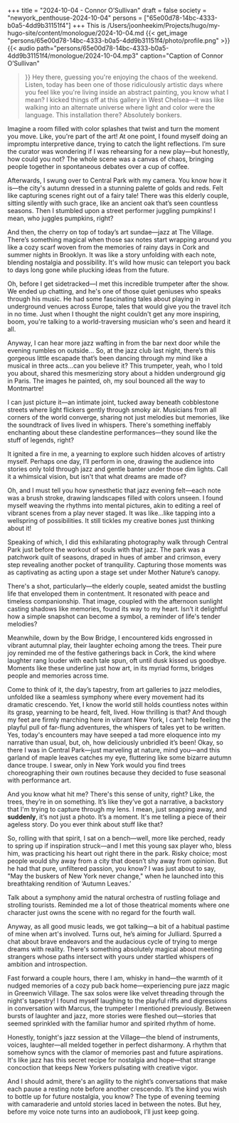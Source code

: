 +++
title = "2024-10-04 - Connor O’Sullivan"
draft = false
society = "newyork_penthouse-2024-10-04"
persons = ["65e00d78-14bc-4333-b0a5-4dd9b31151f4"]
+++
This is /Users/joonheekim/Projects/hugo/my-hugo-site/content/monologue/2024-10-04.md
{{< get_image "persons/65e00d78-14bc-4333-b0a5-4dd9b31151f4/photo/profile.png" >}}
{{< audio
    path="persons/65e00d78-14bc-4333-b0a5-4dd9b31151f4/monologue/2024-10-04.mp3" 
    caption="Caption of Connor O’Sullivan"
>}}
Hey there, guessing you're enjoying the chaos of the weekend.
Listen, today has been one of those ridiculously artistic days where you feel like you're living inside an abstract painting, you know what I mean? I kicked things off at this gallery in West Chelsea—it was like walking into an alternate universe where light and color were the language. This installation there? Absolutely bonkers. 

Imagine a room filled with color splashes that twist and turn the moment you move. Like, you're part of the art! At one point, I found myself doing an impromptu interpretive dance, trying to catch the light reflections. I’m sure the curator was wondering if I was rehearsing for a new play—but honestly, how could you not? The whole scene was a canvas of chaos, bringing people together in spontaneous debates over a cup of coffee. 

Afterwards, I swung over to Central Park with my camera. You know how it is—the city's autumn dressed in a stunning palette of golds and reds. Felt like capturing scenes right out of a fairy tale! There was this elderly couple, sitting silently with such grace, like an ancient oak that’s seen countless seasons. Then I stumbled upon a street performer juggling pumpkins! I mean, who juggles pumpkins, right?

And then, the cherry on top of today’s art sundae—jazz at The Village. There’s something magical when those sax notes start wrapping around you like a cozy scarf woven from the memories of rainy days in Cork and summer nights in Brooklyn. It was like a story unfolding with each note, blending nostalgia and possibility. It's wild how music can teleport you back to days long gone while plucking ideas from the future.

Oh, before I get sidetracked—I met this incredible trumpeter after the show. We ended up chatting, and he's one of those quiet geniuses who speaks through his music. He had some fascinating tales about playing in underground venues across Europe, tales that would give you the travel itch in no time. Just when I thought the night couldn't get any more inspiring, boom, you're talking to a world-traversing musician who's seen and heard it all. 

Anyway, I can hear more jazz wafting in from the bar next door while the evening rumbles on outside...
So, at the jazz club last night, there’s this gorgeous little escapade that’s been dancing through my mind like a musical in three acts...can you believe it? This trumpeter, yeah, who I told you about, shared this mesmerizing story about a hidden underground gig in Paris. The images he painted, oh, my soul bounced all the way to Montmartre! 

I can just picture it—an intimate joint, tucked away beneath cobblestone streets where light flickers gently through smoky air. Musicians from all corners of the world converge, sharing not just melodies but memories, like the soundtrack of lives lived in whispers. There's something ineffably enchanting about these clandestine performances—they sound like the stuff of legends, right? 

It ignited a fire in me, a yearning to explore such hidden alcoves of artistry myself. Perhaps one day, I’ll perform in one, drawing the audience into stories only told through jazz and gentle banter under those dim lights. Call it a whimsical vision, but isn't that what dreams are made of?

Oh, and I must tell you how synesthetic that jazz evening felt—each note was a brush stroke, drawing landscapes filled with colors unseen. I found myself weaving the rhythms into mental pictures, akin to editing a reel of vibrant scenes from a play never staged. It was like...like tapping into a wellspring of possibilities. It still tickles my creative bones just thinking about it!

Speaking of which, I did this exhilarating photography walk through Central Park just before the workout of souls with that jazz. The park was a patchwork quilt of seasons, draped in hues of amber and crimson, every step revealing another pocket of tranquility. Capturing those moments was as captivating as acting upon a stage set under Mother Nature’s canopy. 

There's a shot, particularly—the elderly couple, seated amidst the bustling life that enveloped them in contentment. It resonated with peace and timeless companionship. That image, coupled with the afternoon sunlight casting shadows like memories, found its way to my heart. Isn’t it delightful how a simple snapshot can become a symbol, a reminder of life's tender melodies? 

Meanwhile, down by the Bow Bridge, I encountered kids engrossed in vibrant autumnal play, their laughter echoing among the trees. Their pure joy reminded me of the festive gatherings back in Cork, the kind where laughter rang louder with each tale spun, oft until dusk kissed us goodbye. Moments like these underline just how art, in its myriad forms, bridges people and memories across time.

Come to think of it, the day’s tapestry, from art galleries to jazz melodies, unfolded like a seamless symphony where every movement had its dramatic crescendo. Yet, I know the world still holds countless notes within its grasp, yearning to be heard, felt, lived. How thrilling is that? And though my feet are firmly marching here in vibrant New York, I can’t help feeling the playful pull of far-flung adventures, the whispers of tales yet to be written. Yes, today's encounters may have seeped a tad more eloquence into my narrative than usual, but, oh, how deliciously unbridled it’s been!
Okay, so there I was in Central Park—just marveling at nature, mind you—and this garland of maple leaves catches my eye, fluttering like some bizarre autumn dance troupe. I swear, only in New York would you find trees choreographing their own routines because they decided to fuse seasonal with performance art.

And you know what hit me? There's this sense of unity, right? Like, the trees, they’re in on something. It’s like they’ve got a narrative, a backstory that I'm trying to capture through my lens. I mean, just snapping away, and **suddenly**, it’s not just a photo. It’s a moment. It's me telling a piece of their ageless story. Do you ever think about stuff like that?

So, rolling with that spirit, I sat on a bench—well, more like perched, ready to spring up if inspiration struck—and I met this young sax player who, bless him, was practicing his heart out right there in the park. Risky choice; most people would shy away from a city that doesn’t shy away from opinion. But he had that pure, unfiltered passion, you know? I was just about to say, "May the buskers of New York never change," when he launched into this breathtaking rendition of ‘Autumn Leaves.’

Talk about a symphony amid the natural orchestra of rustling foliage and strolling tourists. Reminded me a lot of those theatrical moments where one character just owns the scene with no regard for the fourth wall. 

Anyway, as all good music leads, we got talking—a bit of a habitual pastime of mine when art's involved. Turns out, he’s aiming for Julliard. Spurred a chat about brave endeavors and the audacious cycle of trying to merge dreams with reality. There's something absolutely magical about meeting strangers whose paths intersect with yours under startled whispers of ambition and introspection.

Fast forward a couple hours, there I am, whisky in hand—the warmth of it nudged memories of a cozy pub back home—experiencing pure jazz magic in Greenwich Village. The sax solos were like velvet threading through the night's tapestry! I found myself laughing to the playful riffs and digressions in conversation with Marcus, the trumpeter I mentioned previously. Between bursts of laughter and jazz, more stories were fleshed out—stories that seemed sprinkled with the familiar humor and spirited rhythm of home.

Honestly, tonight's jazz session at the Village—the blend of instruments, voices, laughter—all melded together in perfect disharmony. A rhythm that somehow syncs with the clamor of memories past and future aspirations. It's like jazz has this secret recipe for nostalgia and hope—that strange concoction that keeps New Yorkers pulsating with creative vigor.

And I should admit, there's an agility to the night’s conversations that make each pause a resting note before another crescendo. It’s the kind you wish to bottle up for future nostalgia, you know? The type of evening teeming with camaraderie and untold stories laced in between the notes.
But hey, before my voice note turns into an audiobook, I’ll just keep going.
